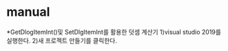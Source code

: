# manual
*GetDlogItemInt()및 SetDlgItemInt를 활용한 덧셈 계산기
1)visual studio 2019를 실행한다.
2)새 프로젝트 만들기를 클릭한다.
